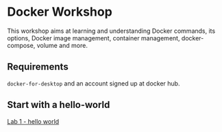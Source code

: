 # Docker Workshop

This workshop aims at learning and understanding Docker commands, its options, Docker image management, container management, docker-compose, volume and more.

## Requirements

`docker-for-desktop` and an account signed up at docker hub.


## Start with a hello-world
[Lab 1 - hello world](hello-world-lab1/README.md)